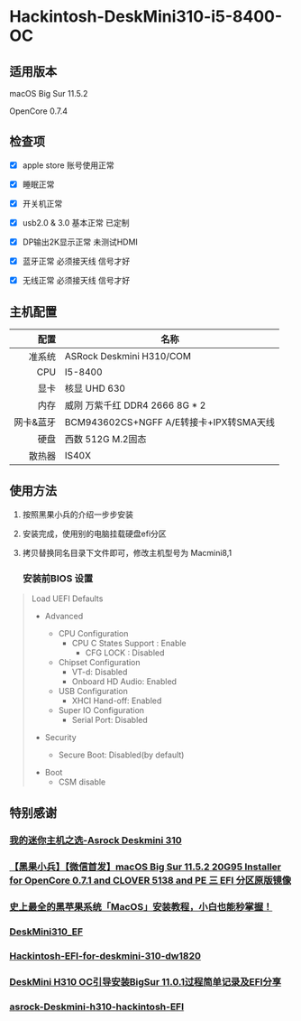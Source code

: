 # Hackintosh-DeskMini310-i5-8400-OC




## 适用版本

macOS Big Sur 11.5.2 

OpenCore 0.7.4


## 检查项

- [x] apple store 账号使用正常
- [x] 睡眠正常
- [x] 开关机正常
- [x] usb2.0 & 3.0 基本正常 已定制
- [x] DP输出2K显示正常 未测试HDMI
- [x] 蓝牙正常 必须接天线 信号才好
- [x] 无线正常 必须接天线 信号才好


## 主机配置

|                配置 | 名称 |
| --------------------: | ------------------------ |
|                准系统 | ASRock Deskmini H310/COM  |
|                  CPU | I5-8400                   |
|                  显卡 | 核显 UHD 630              |
|                  内存 | 威刚 万紫千红 DDR4 2666 8G * 2       |
|             网卡&蓝牙  | BCM943602CS+NGFF A/E转接卡+IPX转SMA天线              |
|                  硬盘  | 西数 512G M.2固态         |
|                  散热器 | IS40X                   |


## 使用方法

1. 按照黑果小兵的介绍一步步安装

2. 安装完成，使用别的电脑挂载硬盘efi分区

3. 拷贝替换同名目录下文件即可，修改主机型号为 Macmini8,1

   ###  安装前BIOS 设置


> Load UEFI Defaults
>   * Advanced
>     - CPU Configuration
>       - CPU C States Support : Enable
>         - CFG LOCK : Disabled
>     * Chipset Configuration
>       * VT-d: Disabled
>       * Onboard HD Audio: Enabled
>     * USB Configuration
>       * XHCI Hand-off: Enabled
>     * Super IO Configuration
>       * Serial Port: Disabled
>   * Security
>    
>     * Secure Boot: Disabled(by default)
>   - Boot
>     * CSM disable
>



## 特别感谢

### [我的迷你主机之选-Asrock Deskmini 310](https://post.smzdm.com/p/aqnd99xp/)

### [【黑果小兵】【微信首发】macOS Big Sur 11.5.2 20G95 Installer for OpenCore 0.7.1 and CLOVER 5138 and PE 三 EFI 分区原版镜像](https://blog.daliansky.net/macOS-BigSur-11.5.2-20G95-Release-version-with-OC-0.7.1-and-Clover-5138-and-PE-original-image.html)

### [史上最全的黑苹果系统「MacOS」安装教程，小白也能秒掌握！](https://blog.csdn.net/easylife206/article/details/106088699)

### [DeskMini310_EF](https://github.com/cocobear/DeskMini310_EF)

### [Hackintosh-EFI-for-deskmini-310-dw1820](https://github.com/huangyanan/Hackintosh-EFI-for-deskmini-310-dw1820)

### [DeskMini H310 OC引导安装BigSur 11.0.1过程简单记录及EFI分享](https://bbs.pcbeta.com/viewthread-1877600-1-1.html)

### [asrock-Deskmini-h310-hackintosh-EFI](https://github.com/TWanGT/asrock-Deskmini-h310-hackintosh-EFI)




